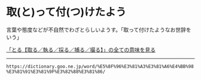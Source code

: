 # 取(と)って付(つ)けたよう

言葉や態度などが不自然でわざとらしいようす。「取って付けたようなお世辞をいう」

[「とる【取る／執る／採る／捕る／撮る】」の全ての意味を見る](https://dictionary.goo.ne.jp/word/%E5%8F%96%E3%82%8B/#jn-161480)

---
`https://dictionary.goo.ne.jp/word/%E5%8F%96%E3%81%A3%E3%81%A6%E4%BB%98%E3%81%91%E3%81%9F%E3%82%88%E3%81%86/`
